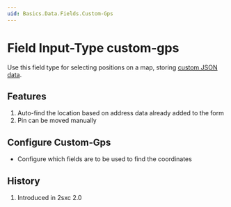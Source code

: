 ```yaml
---
uid: Basics.Data.Fields.Custom-Gps
---
```

# Field Input-Type **custom-gps**

Use this field type for selecting positions on a map, storing [custom JSON data](xref:Basics.Data.Fields.Custom). 


## Features 

1. Auto-find the location based on address data already added to the form
1. Pin can be moved manually

## Configure Custom-Gps

* Configure which fields are to be used to find the coordinates

## History

1. Introduced in 2sxc 2.0